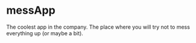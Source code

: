 # messApp
The coolest app in the company. The place where you will try not to mess everything up (or maybe a bit).
